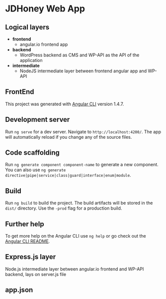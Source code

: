# JDHoney Web App #

## Logical layers ##

* __frontend__
  * angular.io frontend app
* __backend__
  * WordPress backend as CMS and WP-API as the API of the application
* __intermediate__
  * NodeJS intermediate layer between frontend angular app and WP-API

## FrontEnd ##

This project was generated with [Angular CLI](https://github.com/angular/angular-cli) version 1.4.7.

## Development server ##

Run `ng serve` for a dev server. Navigate to `http://localhost:4200/`. The app will automatically reload if you change any of the source files.

## Code scaffolding ##

Run `ng generate component component-name` to generate a new component. You can also use `ng generate directive|pipe|service|class|guard|interface|enum|module`.

## Build ##

Run `ng build` to build the project. The build artifacts will be stored in the `dist/` directory. Use the `-prod` flag for a production build.

## Further help ##

To get more help on the Angular CLI use `ng help` or go check out the [Angular CLI README](https://github.com/angular/angular-cli/blob/master/README.md).

## Express.js layer ##

Node.js intermediate layer between angular.io frontend and WP-API backend, lays on server.js file

## app.json ##
